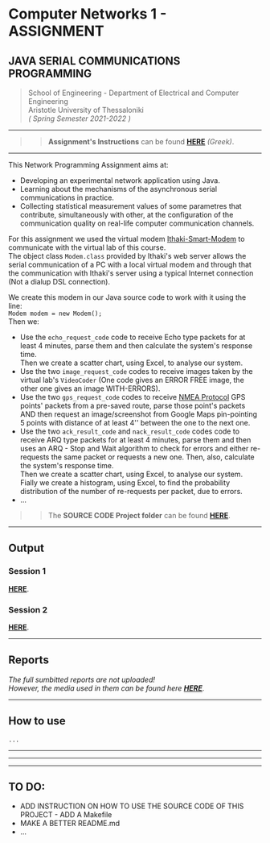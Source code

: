 # Computer Networks 1 - ASSIGNMENT

## JAVA SERIAL COMMUNICATIONS PROGRAMMING

> School of Engineering - Department of Electrical and Computer Engineering   
Aristotle University of Thessaloniki      
*( Spring Semester 2021-2022 )* 

---
>> **Assignment's Instructions** can be found [**HERE**](https://github.com/Kyparissis/Networks1-2022-Assignment/blob/main/Assignment-Instructions.pdf) *(Greek)*. 
---

This Network Programming Assignment aims at:
- Developing an experimental network application using Java.
- Learning about the mechanisms of the asynchronous serial communications in practice.
- Collecting statistical measurement values of some parametres that contribute, simultaneously with other, at the configuration of the communication quality on real-life computer communication channels.    


For this assignment we used the virtual modem [Ithaki-Smart-Modem](https://github.com/Kyparissis/Networks1-2022-Assignment/blob/main/lib/ithakimodem.jar) to communicate with the virtual lab of this course.    
The object class ```Modem.class```  provided by Ithaki's web server allows the serial communication of a PC with a local virtual modem and through that the communication with Ithaki's server using a typical Internet connection (Not a dialup DSL connection).   
 
We create this modem in our Java source code to work with it using the line:   
```Modem modem = new Modem();```       
Then we:
- Use the ```echo_request_code``` code to receive Echo type packets for at least 4 minutes, parse them and then calculate the system's response time.   
Then we create a scatter chart, using Excel, to analyse our system.
- Use the two ```image_request_code``` codes to receive images taken by the virtual lab's `VideoCoder` (One code gives an ERROR FREE image, the other one gives an image WITH-ERRORS).
- Use the two ```gps_request_code``` codes to receive [NMEA Protocol](http://www.nmea.org/) GPS points' packets from a pre-saved route, parse those point's packets AND then request an image/screenshot from Google Maps pin-pointing 5 points with distance of at least 4'' between the one to the next one.
- Use the two ```ack_result_code``` and ```nack_result_code``` codes code to receive ARQ type packets for at least 4 minutes, parse them and then uses an ARQ - Stop and Wait algorithm to check for errors and either re-requests the same packet or requests a new one. Then, also, calculate the system's response time.   
Then we create a scatter chart, using Excel, to analyse our system.   
Fially we create a histogram, using Excel, to find the probability distribution of the number of re-requests per packet, due to errors.
- ...

>> The **SOURCE CODE Project folder** can be found [**HERE**](https://github.com/Kyparissis/Networks1-2022-Assignment/blob/main/Assignment-Instructions.pdf).

---
## Output

### Session 1
[**HERE**](https://github.com/Kyparissis/Networks1-2022-Assignment/tree/main/sessions-output/session-1%4012-04-2022).
### Session 2
[**HERE**](https://github.com/Kyparissis/Networks1-2022-Assignment/tree/main/sessions-output/session-2%4015-04-2022).

---

## Reports
*The full sumbitted reports are not uploaded!   
However, the media used in them can be found here [**HERE**](https://github.com/Kyparissis/Networks1-2022-Assignment/tree/main/reports/media).*

---

## How to use
```shell
...
```

---
---
---
## TO DO:
- ADD INSTRUCTION ON HOW TO USE THE SOURCE CODE OF THIS PROJECT - ADD A Makefile
- MAKE A BETTER README.md
- ...
